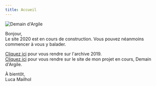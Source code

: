```yaml
---
title: Accueil
---
```


![Demain d'Argile](/img/demaindargile.jpg)

Bonjour,  
Le site 2020 est en cours de construction. Vous pouvez néanmoins commencer à vous y balader.

[Cliquez ici](http://lmailhol.fr) pour vous rendre sur l'archive 2019.  
[Cliquez ici](http://demaindargile.com) pour vous rendre sur le site de mon projet en cours, Demain d'Argile.

À bientôt,  
Luca Mailhol

